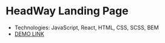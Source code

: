 # HeadWay Landing Page
- Technologies: JavaScript, React, HTML, CSS, SCSS, BEM
- [DEMO LINK](https://jhesher.github.io/headway-landing-react/)
